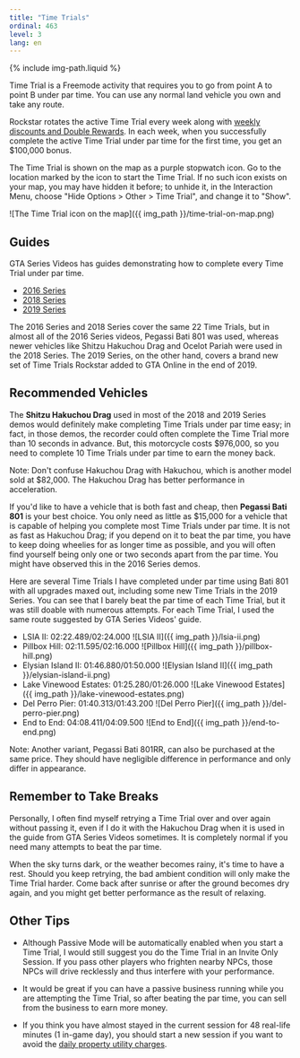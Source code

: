 ```yaml
---
title: "Time Trials"
ordinal: 463
level: 3
lang: en
---
```

{% include img-path.liquid %}

Time Trial is a Freemode activity that requires you to go from point A to point
B under par time. You can use any normal land vehicle you own and take any
route.

Rockstar rotates the active Time Trial every week along with [weekly discounts
and Double Rewards](null). In each week, when you successfully complete the
active Time Trial under par time for the first time, you get an $100,000 bonus.

The Time Trial is shown on the map as a purple stopwatch icon. Go to the
location marked by the icon to start the Time Trial. If no such icon exists on
your map, you may have hidden it before; to unhide it, in the Interaction Menu,
choose "Hide Options > Other > Time Trial", and change it to "Show".

![The Time Trial icon on the map]({{ img_path }}/time-trial-on-map.png)

## Guides

GTA Series Videos has guides demonstrating how to complete every Time Trial
under par time.

- [2016
  Series](https://www.youtube.com/playlist?list=PLQ3KzJPBsAHkhpXdAUaCIjsjDlxCbGiV5)
- [2018
  Series](https://www.youtube.com/playlist?list=PLQ3KzJPBsAHnIdaXgZndBfC2oE0wuU1Fw)
- [2019
  Series](https://www.youtube.com/playlist?list=PLQ3KzJPBsAHmSH2VeJVdXZdFPnNi4kIqj)

The 2016 Series and 2018 Series cover the same 22 Time Trials, but in almost
all of the 2016 Series videos, Pegassi Bati 801 was used, whereas newer
vehicles like Shitzu Hakuchou Drag and Ocelot Pariah were used in the 2018
Series. The 2019 Series, on the other hand, covers a brand new set of Time
Trials Rockstar added to GTA Online in the end of 2019.

## Recommended Vehicles

The **Shitzu Hakuchou Drag** used in most of the 2018 and 2019 Series demos
would definitely make completing Time Trials under par time easy; in fact, in
those demos, the recorder could often complete the Time Trial more than 10
seconds in advance. But, this motorcycle costs $976,000, so you need to
complete 10 Time Trials under par time to earn the money back.

Note: Don't confuse Hakuchou Drag with Hakuchou, which is another model sold at
$82,000. The Hakuchou Drag has better performance in acceleration.

If you'd like to have a vehicle that is both fast and cheap, then **Pegassi
Bati 801** is your best choice. You only need as little as $15,000 for a
vehicle that is capable of helping you complete most Time Trials under par
time. It is not as fast as Hakuchou Drag; if you depend on it to beat the par
time, you have to keep doing wheelies for as longer time as possible, and you
will often find yourself being only one or two seconds apart from the par time.
You might have observed this in the 2016 Series demos.

Here are several Time Trials I have completed under par time using Bati 801
with all upgrades maxed out, including some new Time Trials in the 2019 Series.
You can see that I barely beat the par time of each Time Trial, but it was
still doable with numerous attempts. For each Time Trial, I used the same route
suggested by GTA Series Videos' guide.

- LSIA II: 02:22.489/02:24.000
  ![LSIA II]({{ img_path }}/lsia-ii.png)
- Pillbox Hill: 02:11.595/02:16.000
  ![Pillbox Hill]({{ img_path }}/pillbox-hill.png)
- Elysian Island II: 01:46.880/01:50.000
  ![Elysian Island II]({{ img_path }}/elysian-island-ii.png)
- Lake Vinewood Estates: 01:25.280/01:26.000
  ![Lake Vinewood Estates]({{ img_path }}/lake-vinewood-estates.png)
- Del Perro Pier: 01:40.313/01:43.200
  ![Del Perro Pier]({{ img_path }}/del-perro-pier.png)
- End to End: 04:08.411/04:09.500
  ![End to End]({{ img_path }}/end-to-end.png)

Note: Another variant, Pegassi Bati 801RR, can also be purchased at the same
price. They should have negligible difference in performance and only differ in
appearance.

## Remember to Take Breaks

Personally, I often find myself retrying a Time Trial over and over again
without passing it, even if I do it with the Hakuchou Drag when it is used in
the guide from GTA Series Videos sometimes. It is completely normal if you need
many attempts to beat the par time.

When the sky turns dark, or the weather becomes rainy, it's time to have a
rest. Should you keep retrying, the bad ambient condition will only make the
Time Trial harder. Come back after sunrise or after the ground becomes dry
again, and you might get better performance as the result of relaxing.

## Other Tips

- Although Passive Mode will be automatically enabled when you start a Time
  Trial, I would still suggest you do the Time Trial in an Invite Only Session.
  If you pass other players who frighten nearby NPCs, those NPCs will drive
  recklessly and thus interfere with your performance.

- It would be great if you can have a passive business running while you are
  attempting the Time Trial, so after beating the par time, you can sell from
  the business to earn more money.

- If you think you have almost stayed in the current session for 48 real-life
  minutes (1 in-game day), you should start a new session if you want to avoid
  the [daily property utility charges](null).
